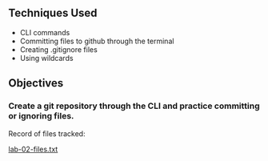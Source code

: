 ## Techniques Used 

- CLI commands
- Committing files to github through the terminal
- Creating .gitignore files
- Using wildcards

## Objectives

### Create a git repository through the CLI and practice committing or ignoring files.

Record of files tracked:

[lab-02-files.txt](https://lizz02.github.io/cit281-lab02/lab-02-files.txt)
